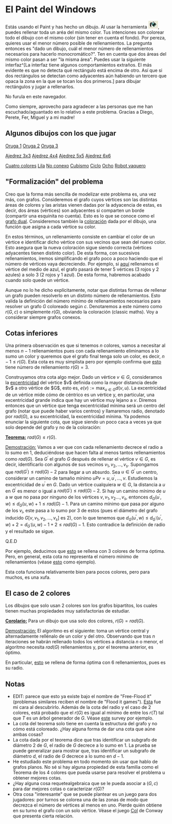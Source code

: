 
<style>
    a { text-decoration: underline; }

    #frame {
        top: 1em;
        display: block;
        margin: auto;
    }
</style>

# El Paint del Windows

Estás usando el Paint y has hecho un dibujo. Al usar la herramienta <img src="bote.jpeg">, puedes rellenar toda un aréa del mismo color. Tus intenciones son colorear todo el dibujo con el mismo color (sin tener en cuenta el fondo). Por pereza, quieres usar el menor número posible de rellenamientos. La pregunta entonces es "dado un dibujo, cuál el menor número de rellenamientos necesarios para hacerlo monocromático?". Ten en cuenta que dos áreas del mismo color pasan a ser "la misma área". Puedes usar la siguiente interfaz^[La interfaz tiene algunos comportamientos extraños. El más evidente es que no detecta qué rectángulo está encima de otro. Así que si dos rectángulos se detectan como adyacentes aún habiendo un tercero que opaca la zona en la que se tocan los dos primeros.] para dibujar rectángulos y jugar a rellenarlos.

<canvas id="frame">
    No furula en este navegador.
</canvas>

Como siempre, aprovecho para agradecer a las personas que me han escuchado/aguantado en lo relativo a este problema. Gracias a Diego, Perete, Fer, Miguel y a mi madre!

## Algunos dibujos con los que jugar

<a onclick="loadDrawing(0); window.scrollTo(0,0);">Oruga 1</a>
<a onclick="loadDrawing(1); window.scrollTo(0,0);">Oruga 2</a>
<a onclick="loadDrawing(2); window.scrollTo(0,0);">Oruga 3</a>

<a onclick="loadChess(3,3); window.scrollTo(0,0);">Ajedrez 3x3</a>
<a onclick="loadChess(4,4); window.scrollTo(0,0);">Ajedrez 4x4</a>
<a onclick="loadChess(5,5); window.scrollTo(0,0);">Ajedrez 5x5</a>
<a onclick="loadChess(6,6); window.scrollTo(0,0);">Ajedrez 6x6</a>

<a onclick="loadDrawing(3); window.scrollTo(0,0);">Cuatro colores</a>
<a onclick="loadDrawing(4); window.scrollTo(0,0);">Lila</a>
<a onclick="loadDrawing(5); window.scrollTo(0,0);">No conexo</a>
<a onclick="loadDrawing(6); window.scrollTo(0,0);">Cubismo</a>
<a onclick="loadDrawing(7); window.scrollTo(0,0);">Ciclo</a>
<a onclick="loadDrawing(8); window.scrollTo(0,0);">Ocho</a>
<a onclick="loadDrawing(9); window.scrollTo(0,0);">Robot vaquero</a>

## "Formalización" del problema

Creo que la forma más sencilla de modelizar este problema es, una vez más, con grafos. Consideremos el grafo cuyos vértices son las distintas áreas de colores y las aristas vienen dadas por la adyacencia de estas, es decir, dos áreas (vértices) son adyacentes si comparten un borde (compartir una esquinita no cuenta). Esto es lo que se conoce como el [grafo dual](https://es.wikipedia.org/wiki/Grafo_dual). Consideremos también la [coloración](https://es.wikipedia.org/wiki/Coloraci%C3%B3n_de_grafos) dada por el dibujo, una función que asigna a cada vértice su color.

En estos términos, un rellenamiento consiste en cambiar el color de un vértice e identificar dicho vértice con sus vecinos que sean del nuevo color. Esto asegura que la nueva coloración sigue siendo correcta (vértices adyacentes tienen distinto color). De esta forma, con sucesivos rellenamientos, iremos simplificando el grafo poco a poco haciendo que el número de vértices vaya decreciendo. Por ejemplo, si
<a onclick="loadDrawing(0); window.scrollTo(0, 0);">aquí</a>
rellenamos el vértice del medio de azul, el grafo pasará de tener 5 vértices (3 rojos y 2 azules) a solo 3 (2 rojos y 1 azul). De esta forma, habremos acabado cuando solo quede un vértice.

Aunque no lo he dicho explícitamente, notar que distintas formas de rellenar un grafo pueden resolverlo en un distinto número de rellenamientos. Esto valida la definición del número mínimo de rellenamientos necesarios para resolver un grafo $G$ coloreado según $c$. Denotaremos a este número como $r(G,c)$ o simplemente $r(G)$, obviando la coloración (classic maths). Voy a considerar siempre grafos conexos.

## Cotas inferiores

Una primera observación es que si tenemos $n$ colores, vamos a necesitar al menos $n-1$ rellenamientos pues con cada rellenamiento eliminamos a lo sumo un color y queremos que el grafo final tenga solo un color, es decir, $n-1 \leq r(G)$. Esta cota es muy simplista pero por ejemplo confirma que
<a onclick="loadDrawing(3); window.scrollTo(0, 0);">esto</a>
tiene número de rellenamiento $r(G) = 3$.

Construyamos otra cota algo mejor. Dado un vértice $v \in G$, consideramos la [excentricidad](https://es.wikipedia.org/wiki/Distancia_(teor%C3%ADa_de_grafos)) del vértice $v$ definida como la mayor distancia desde $v$ a otro vértice de $G$, esto es, $e(v) := \max_{u \in G} d(v,u)$. La excentricidad de un vértice mide cómo de céntrico es un vértice y, en particular, una excentricidad grande indica que hay un vértice muy lejano a $v$. Diremos entonces que un vértice que tenga excentricidad mínima será un centro del grafo (notar que puede haber varios centros) y llamaremos radio, denotado por $rad(G)$, a su excentricidad, la excentricidad mínima. Ya podemos enunciar la siguiente cota, que sigue siendo un poco caca a veces ya que solo depende del grafo y no de la coloración:

<u>**Teorema:**</u> $rad(G) \leq r(G)$.

<u>Demostración:</u> Vamos a ver que con cada rellenamiento decrece el radio a lo sumo en $1$, deduciéndose que hacen falta al menos tantos rellenamientos como $rad(G)$. Sea $G^\prime$ el grafo $G$ después de rellenar el vértice $v \in G$, es decir, identificarlo con algunos de sus vecinos $v_1,v_2,\ldots,v_s$. Supongamos que $rad(G^\prime) \leq rad(G) - 2$ para llegar a un absurdo. Sea $u \in G^\prime$ un centro, considerar un camino de tamaño mínimo $uPv = u, u^\prime, \ldots, v$. Estudiemos la excentricidad de $u^\prime$ en $G$. Dado un vértice cualquiera $w \in G$, la distancia a $u$ en $G^\prime$ es menor o igual a $rad(G^\prime) \leq rad(G) - 2$. Si hay un camino mínimo de $u$ a $w$ que no pasa por ninguno de los vértices $v, v_1, v_2 \ldots, v_s$, entonces $d_G(u^\prime, w) \leq d_G(u,w) + 1 \leq rad(G) - 1$. Para un camino mínimo que pasa por alguno de los $v_i$, este pasa a lo sumo por $3$ de estos (pues el diámetro del grafo inducido $G[v,v_1,v_2,\ldots,v_s]$ es $2$), con lo que tenemos que $d_G(u^\prime, w) \leq d_{G^\prime}(u^\prime, w) + 2 = d_{G^\prime}(u, w) - 1 + 2 \leq rad(G) - 1$. Esto contradice la definición de radio y el resultado se sigue.

Q.E.D

Por ejemplo, deducimos que
<a onclick="loadDrawing(3); window.scrollTo(0, 0);">esto</a>
se rellena con $3$ colores de forma óptima. Pero, en general, esta cota no representa el número mínimo de rellenamientos (véase
<a onclick="loadDrawing(8); window.scrollTo(0, 0);">esto</a> como ejemplo).

Esta cota funciona relativamente bien para pocos colores, pero para muchos, es una xufa.

## El caso de 2 colores

Los dibujos que solo usan 2 colores son los grafos bipartitos, los cuales tienen muchas propiedades muy satisfactorias de estudiar.

<u>**Corolario:**</u> Para un dibujo que usa solo dos colores, $r(G) = rad(G)$.

<u>Demostración:</u> El algoritmo es el siguiente: toma un vértice central y alternadamente rellénalo de un color y del otro. Observando que tras $n$ iteraciones se habrán rellenado todos los vértices a distancia $n$ o menor, el algoritmo necesita $rad(G)$ rellenamientos y, por el teorema anterior, es óptimo.

En particular,
<a onclick="loadChess(6,6); window.scrollTo(0, 0);">esto</a>
se rellena de forma óptima con $6$ rellenamientos, pues es su radio.

## Notas
- EDIT: parece que esto ya existe bajo el nombre de "Free-Flood it" (problemas similares reciben el nombre de "Flood it games").
<a onclick="loadDrawing(10); window.scrollTo(0, 0);">Esta</a>
fue mi cara al descubrirlo. Además de la cota del radio y el caso de 2 colores, está probado que el $r(G)$ es igual al mínimo de entre los $r(T)$ tal que $T$ es un árbol generador de $G$. Véase
<a href="https://link.springer.com/chapter/10.1007/978-3-319-98355-4_20">este</a>
survey por ejemplo.
- La cota del teorema solo tiene en cuenta la estructura del grafo y no cómo está coloreado. ¿Hay alguna forma de dar una cota que aúne ambas cosas?
- La cota dada por el teorema dice que tras identificar un subgrafo de diámetro $2$ de $G$, el radio de $G$ decrece a lo sumo en $1$. La prueba se puede generalizar para mostrar que, tras identificar un subgrafo de diámetro $d$, el radio de $G$ decrece a lo sumo en  $d-1$.
- He estudiado este problema en todo momento sin usar que hablo de grafos planos. No sé si hay alguna propiedad de esta familia como el Teorema de los 4 colores que pueda usarse para resolver el problema u obtener mejores cotas.
- ¿Hay alguna cosa requetealgebraica que se le pueda asociar a $(G,c)$ para dar mejores cotas o caracterizar $r(G)$?
- Otra cosa "interesante" que se puede plantear es un juego para dos jugadores: por turnos se colorea una de las zonas de modo que decrezca el número de vértices al menos en uno. Pierde quién obtiene en su turno el grafo con un solo vértice. Véase el juego [Col](https://es.wikipedia.org/wiki/Col_(juego)) de Conway que presenta cierta relación.

<script src="paint.js"></script>
